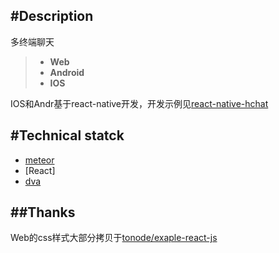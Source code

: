 #Description
---
多终端聊天
>* **Web**
>* **Android**
>* **IOS**

IOS和Andr基于react-native开发，开发示例见[react-native-hchat](http://github.com/hanagm/ReactNativeHchat)


#Technical statck
---
- [meteor](http://github.com/meteor/meteor)
- [React]
- [dva](https://github.com/dvajs/dva/)




##Thanks
----
Web的css样式大部分拷贝于[tonode/exaple-react-js](https://github.com/tinode/example-react-js)
